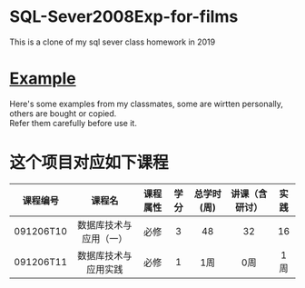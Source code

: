 # SQL-Sever2008Exp-for-films
 This is a clone of my sql sever class homework in 2019
# [Example](https://github.com/Peldom/SQL-sever2008-Class-assignments/tree/main/OtherExamples)
Here's some examples from my classmates, some are wirtten personally, others are bought or copied.  
Refer them carefully before use it.
# 这个项目对应如下课程
|课程编号|课程名|课程属性|学分|总学时(周)|讲课（含研讨）|实践|
| :----: |:----: |:----: |:----: |:----: |:----: |:----: |
|091206T10 |	数据库技术与应用（一）| 	必修 |	3 |	48 |	32| 	16|
|091206T11 |	数据库技术与应用实践 |	必修 |	1 |	1周 |	0周 |	1周 |
